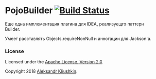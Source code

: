 PojoBuilder [![Build Status](https://travis-ci.org/asklyushkin/pojobuilder.svg?branch=master)](https://travis-ci.org/asklyushkin/pojobuilder)
============

Еще одна имплементация плагина для IDEA, реализуещго паттерн Builder.

Умеет расставлять Objects.requireNonNull и аннотации для Jackson'а.

### License

Licensed under the [Apache License, Version 2.0](http://www.apache.org/licenses/LICENSE-2.0).

Copyright 2018 [Aleksandr Kliushkin](mailto:asklyushkin@gmail.com).
